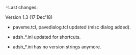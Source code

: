 =Last changes:

Version 1.3 (17 Dec'18)

  - paveme.tcl, pavedialog.tcl updated (misc dialog added).

  - adsh_*.ini updated for shortcuts.

  - adsh_*.ini has no version strings anymore.

